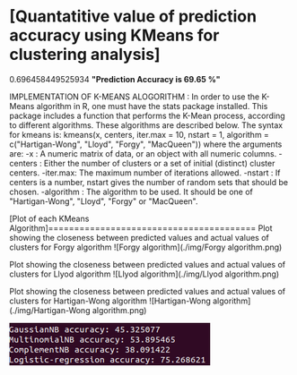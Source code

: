 [Quantatitive value of prediction accuracy using KMeans for clustering analysis]
================================================================================
0.696458449525934
<B>"Prediction Accuracy is 69.65 %"</B>


IMPLEMENTATION OF K-MEANS ALOGORITHM :
In order to use the K-Means algorithm in R, one must have the stats package installed. 
This package includes a function that performs the K-Mean process, according to different algorithms. 
These algorithms are described below.
The syntax for kmeans is:
kmeans(x, centers, iter.max = 10, nstart = 1, algorithm = c("Hartigan-Wong", "Lloyd", "Forgy", "MacQueen")) where the arguments are:
-x : A numeric matrix of data, or an object with  all numeric columns.
-centers : Either the number of clusters or a set of initial (distinct) cluster centers.
-iter.max: The maximum number of iterations allowed.
-nstart : If centers is a number, nstart gives the number of random sets that should be chosen.
-algorithm : The algorithm to be used. It should be one of "Hartigan-Wong", "Lloyd", "Forgy" or "MacQueen".


[Plot of each KMeans Algorithm]========================================
Plot showing the closeness between predicted values and actual values of clusters for Forgy algorithm
![Forgy algorithm](./img/Forgy algorithm.png)

Plot showing the closeness between predicted values and actual values of clusters for Llyod algorithm
![Llyod algorithm](./img/Llyod algorithm.png)

Plot showing the closeness between predicted values and actual values of clusters for Hartigan-Wong algorithm
![Hartigan-Wong algorithm](./img/Hartigan-Wong algorithm.png)

![Cross Validation using sciket.](./img/cv.png)
